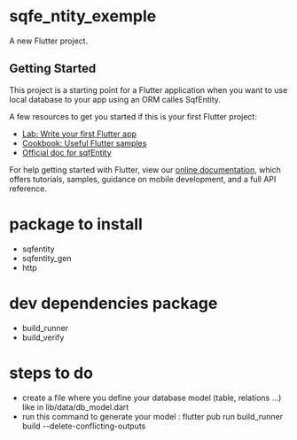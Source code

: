 # sqfe_ntity_exemple

A new Flutter project.

## Getting Started

This project is a starting point for a Flutter application 
when you want to use local database to your app using an ORM calles SqfEntity.

A few resources to get you started if this is your first Flutter project:

- [Lab: Write your first Flutter app](https://flutter.dev/docs/get-started/codelab)
- [Cookbook: Useful Flutter samples](https://flutter.dev/docs/cookbook)
- [Official doc for sqfEntity](https://pub.dev/packages/sqfentity)

For help getting started with Flutter, view our
[online documentation](https://flutter.dev/docs), which offers tutorials,
samples, guidance on mobile development, and a full API reference.

# package to install
- sqfentity
- sqfentity_gen
- http

# dev dependencies package
- build_runner
- build_verify

# steps to do
- create a file where you define your database model (table, relations ...) like in lib/data/db_model.dart
- run this command to generate your model : flutter pub run build_runner build --delete-conflicting-outputs
